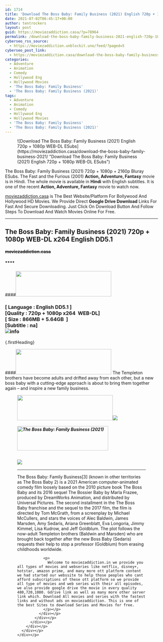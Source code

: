 ```yaml
---
id: 1714
title: 'Download The Boss Baby: Family Business (2021) English 720p + 1080p WEB-DL'
date: 2021-07-02T06:45:17+00:00
author: tentrockers
layout: post
guid: https://moviezaddiction.casa/?p=78964
permalink: /download-the-boss-baby-family-business-2021-english-720p-1080p-web-dl/
cyberseo_rss_source:
  - https://moviezaddiction.unblockit.uno/feed/?paged=5
cyberseo_post_link:
  - https://moviezaddiction.casa/download-the-boss-baby-family-business-2021/
categories:
  - Adventure
  - Animation
  - Comedy
  - Hollywood Eng
  - Hollywood Movies
  - 'The Boss Baby: Family Business'
  - 'The Boss Baby: Family Business (2021)'
tags:
  - Adventure
  - Animation
  - Comedy
  - Hollywood Eng
  - Hollywood Movies
  - 'The Boss Baby: Family Business'
  - 'The Boss Baby: Family Business (2021)'
---
```

<figure class="entry-thumbnail">![Download The Boss Baby: Family Business (2021) English 720p + 1080p WEB-DL ESubs](https://moviezaddiction.casa/download-the-boss-baby-family-business-2021/ "Download The Boss Baby: Family Business (2021) English 720p + 1080p WEB-DL ESubs") </figure> 

The Boss Baby: Family Business (2021) 720p + 1080p + 2160p Bluray ESubs. The Fast and the Furious (2001) **Action, Adventure, Fantasy** movie is in Hindi. The whole movie is available in **Hindi** with English subtitles. It is one of the recent **Action, Adventure, Fantasy** movie to watch now.

[moviezaddiction.casa](https://moviezaddiction.casa) is The Best Website/Platform For Bollywood And Hollywood HD Movies. We Provide Direct **Google Drive Download** Links For Fast And Secure Downloading. Just Click On Download Button And Follow Steps To Download And Watch Movies Online For Free.

* * *

## <span>The Boss Baby: Family Business (2021) 720p + 1080p WEB-DL x264 English DD5.1</span>

#### <span>~~moviezaddiction.casa~~</span>

#### ****

####<img loading="lazy" class="aligncenter" src="https:///moviezaddiction.casa/wp-content/uploads/2018/02/Media-Info.png?zoom=0.8099999785423279&resize=315%2C83&ssl=1" srcset="https://moviezaddiction.casa//wp-content/uploads/2018/02/Media-Info.png?zoom=0.8999999761581421&resize=315%2C83&ssl=1" width="315" height="83" /> 

### <span><span><strong>[ Language : English DD5.1</strong>&nbsp;]</span><br /><span>[Quality : 720p + 1080p x264&nbsp; WEB-DL]</span><br /><span>[ Size : 866MB + 5.64GB&nbsp; ]</span><br /><span>[Subtitle : na]<br /></span></span><img src="https://i.imgur.com/AusysgD.png" alt="info" usemap="#workmap" /> </p> 

<map name="workmap">
  <area alt="imdb" coords="0,0,80,40" shape="rect" href="https://www.imdb.com/title/tt6932874/" target="_blank" />
  
  <area alt="youtube" coords="100,0,180,40" shape="rect" href="https://www.youtube.com/watch?v=Os-wfB8qXoc" target="_blank" />
</map> {.firstHeading}

####<img loading="lazy" class="aligncenter" src="https://moviezaddiction.casa//wp-content/uploads/2018/02/Plot.jpeg?zoom=0.8099999785423279&resize=315%2C83&ssl=1" srcset="https://moviezaddiction.casa//wp-content/uploads/2018/02/Plot.jpeg?zoom=0.8999999761581421&resize=315%2C83&ssl=1" width="315" height="83" /> <span>The Templeton brothers have become adults and drifted away from each other, but a new boss baby with a cutting-edge approach is about to bring them together again – and inspire a new family business.</span>

<div class="wp-block-image">
  <figure class="aligncenter is-resized"><img loading="lazy" class="aligncenter" src="https://i1.wp.com/moviezaddiction.casa/wp-content/uploads/2018/02/Screenshots-Button.png?zoom=0.8099999785423279&resize=315%2C83&ssl=1" srcset="https://moviezaddiction.casa//wp-content/uploads/2018/02/Screenshots-Button.png?zoom=0.8999999761581421&resize=315%2C83&ssl=1" width="315" height="83" /><img src="https://1.bp.blogspot.com/-Th3B_YfU_0Q/YN61BYlqDVI/AAAAAAAAEfI/h11MJZvMia0tq25qndMaS2In9I4w_-6HQCLcBGAsYHQ/s16000/The%2BBoss%2BBaby%2BFamily%2BBusiness%2B%25282021%2529%2B720p%2BWEB-DL%2Bx264%2BAAC2.0%2B%255Bwww.MoviezAddiction.casa%255D_s.jpg" /> </p> 
  
  <h4 class="summary_text">
    <em><img loading="lazy" class="aligncenter" src="https://i2.wp.com/moviezaddiction.casa/wp-content/uploads/2018/02/Download-Button-1.png?zoom=0.8099999785423279&resize=300%2C80&ssl=1" srcset="https://i2.wp.com/moviezaddiction.casa/wp-content/uploads/2018/02/Download-Button-1.png?zoom=0.8999999761581421&resize=300%2C80&ssl=1" alt="The Boss Baby: Family Business (2021)" width="300" height="80" /></em>
  </h4>
  
  <h2>
    <img class="aligncenter" src="https://i.imgur.com/Ds7bb.gif" />
  </h2>
  
  <hr />
  
  <div class="mod" data-md="50" data-hveid="250" data-ved="0ahUKEwi-7dnvqo7WAhXLsFQKHTILBKEQkCkI-gEoAzAn">
    <div class="_cgc kno-fb-ctx" data-hveid="251" data-ved="0ahUKEwi-7dnvqo7WAhXLsFQKHTILBKEQziAI-wEoADAn">
      <div class="r-iH9cFH0n0MiE">
        <div class="mod" data-md="50" data-hveid="228" data-ved="0ahUKEwjniJq86tTWAhULK48KHU9mChkQkCkI5AEoBDAh">
          <div class="_cgc kno-fb-ctx" data-hveid="229" data-ved="0ahUKEwjniJq86tTWAhULK48KHU9mChkQziAI5QEoADAh">
            <div class="r-iwKCMzMr_HBQ">
              <div class="overviewContainer ng-star-inserted">
                <p>
                  The Boss Baby: Family Business[3] (known in other territories as The Boss Baby 2) is a 2021 American computer-animated comedy film loosely based on the 2010 picture book The Boss Baby and its 2016 sequel The Bossier Baby by Marla Frazee, produced by DreamWorks Animation, and distributed by Universal Pictures. The second installment in the The Boss Baby franchise and the sequel to the 2017 film, the film is directed by Tom McGrath, from a screenplay by Michael McCullers, and stars the voices of Alec Baldwin, James Marsden, Amy Sedaris, Ariana Greenblatt, Eva Longoria, Jimmy Kimmel, Lisa Kudrow, and Jeff Goldblum. The plot follows the now-adult Templeton brothers (Baldwin and Marsden) who are brought back together after the new Boss Baby (Sedaris) requests their help to stop a professor (Goldblum) from erasing childhoods worldwide.
                </p>
                
                <p>
                  Welcome to moviezaddiction.in we provide you all types of movies and webseries like netflix, disney+, hotstar, amazon prime, and many more ott platform content we had started our webssite to help those peoples who cant afford subscriptions of these ott platform so we provide all type of movies and web series with their all episodes, we also provide google drive the movie in every quality 480,720,1080. Gdrive link as well as many more other server link which. Download All movies and series with the fastest links and without ads on moviezaddiction. This is one of the best Sites to download Series and Movies for free.
                </p></p>
              </div></p>
            </div></p>
          </div></p>
        </div></p>
      </div></p>
    </div></p>
  </div></figure>
</div>
